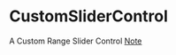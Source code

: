 # CustomSliderControl

A Custom Range Slider Control
[Note](http://nulitype.github.io/2016/03/03/how-to-make-a-custom-control/)
